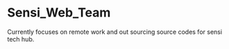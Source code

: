 # Sensi_Web_Team
Currently focuses on remote work and out sourcing source codes for sensi tech hub. 
